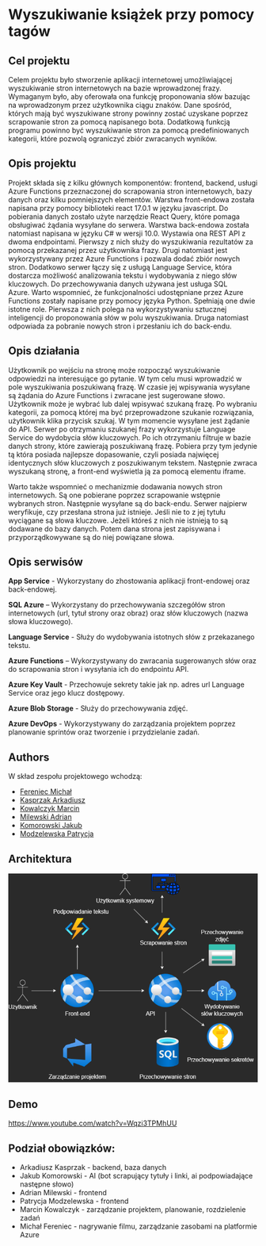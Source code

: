 # Wyszukiwanie książek przy pomocy tagów

## Cel projektu
Celem projektu było stworzenie aplikacji internetowej umożliwiającej wyszukiwanie stron internetowych na bazie wprowadzonej frazy. Wymaganym było, aby oferowała ona funkcję proponowania słów bazując na wprowadzonym przez użytkownika ciągu znaków. Dane spośród, których mają być wyszukiwane strony powinny zostać uzyskane poprzez scrapowanie stron za pomocą napisanego bota. Dodatkową funkcją programu powinno być wyszukiwanie stron za pomocą predefiniowanych kategorii, które pozwolą ograniczyć zbiór zwracanych wyników.

## Opis projektu 
Projekt składa się z kilku głównych komponentów: frontend, backend, usługi Azure Functions przeznaczonej do scrapowania stron internetowych, bazy danych oraz kilku pomniejszych elementów. Warstwa front-endowa została napisana przy pomocy biblioteki react 17.0.1 w języku javascript. Do pobierania danych zostało użyte narzędzie React Query, które pomaga obsługiwać żądania wysyłane do serwera. Warstwa back-endowa została natomiast napisana w języku C# w wersji 10.0. Wystawia ona REST API z dwoma endpointami. Pierwszy z nich służy do wyszukiwania rezultatów za pomocą przekazanej przez użytkownika frazy. Drugi natomiast jest wykorzystywany przez Azure Functions i pozwala dodać zbiór nowych stron. Dodatkowo serwer łączy się z usługą Language Service, która dostarcza możliwość analizowania tekstu i wydobywania z niego słów kluczowych. Do przechowywania danych używana jest usługa SQL Azure. Warto wspomnieć, że funkcjonalności udostępniane przez Azure Functions zostały napisane przy pomocy języka Python. Spełniają one dwie istotne role. Pierwsza z nich polega na wykorzystywaniu sztucznej inteligencji do proponowania słów w polu wyszukiwania. Druga natomiast odpowiada za pobranie nowych stron i przesłaniu ich do back-endu.

## Opis działania 
Użytkownik po wejściu na stronę może rozpocząć wyszukiwanie odpowiedzi na interesujące go pytanie. W tym celu musi wprowadzić w pole wyszukiwania poszukiwaną frazę. W czasie jej wpisywania wysyłane są żądania do Azure Functions i zwracane jest sugerowane słowo. Użytkownik może je wybrać lub dalej wpisywać szukaną frazę. Po wybraniu kategorii, za pomocą której ma być przeprowadzone szukanie rozwiązania, użytkownik klika przycisk szukaj. W tym momencie wysyłane jest żądanie do API. Serwer po otrzymaniu szukanej frazy wykorzystuje Language Service do wydobycia słów kluczowych. Po ich otrzymaniu filtruje w bazie danych strony, które zawierają poszukiwaną frazę. Pobiera przy tym jedynie tą która posiada najlepsze dopasowanie, czyli posiada najwięcej identycznych słów kluczowych z poszukiwanym tekstem. Następnie zwraca wyszukaną stronę, a front-end wyświetla ją za pomocą elementu iframe.

Warto także wspomnieć o mechanizmie dodawania nowych stron internetowych. Są one pobierane poprzez scrapowanie wstępnie wybranych stron. Następnie wysyłane są do back-endu. Serwer najpierw weryfikuje, czy przesłana strona już istnieje. Jeśli nie to z jej tytułu wyciągane są słowa kluczowe. Jeżeli któreś z nich nie istnieją to są dodawane do bazy danych. Potem dana strona jest zapisywana i przyporządkowywane są do niej powiązane słowa.  

## Opis serwisów

__App Service__ - Wykorzystany do zhostowania aplikacji front-endowej oraz back-endowej.

__SQL Azure__ – Wykorzystany do przechowywania szczegółów stron internetowych (url, tytuł strony oraz obraz) oraz słów kluczowych (nazwa słowa kluczowego). 

__Language Service__ - Służy do wydobywania istotnych słów z przekazanego tekstu. 

__Azure Functions__ – Wykorzystywany do zwracania sugerowanych słów oraz do scrapowania stron i wysyłania ich do endpointu API. 

__Azure Key Vault__ - Przechowuje sekrety takie jak np. adres url Language Service oraz jego klucz dostępowy.

__Azure Blob Storage__ - Służy do przechowywania zdjęć.

__Azure DevOps__ - Wykorzystywany do zarządzania projektem poprzez planowanie sprintów oraz tworzenie i przydzielanie zadań.

## Authors

W skład zespołu projektowego wchodzą:

- [Fereniec Michał](https://github.com/Michal2390)
- [Kasprzak Arkadiusz](https://github.com/Kasprzak-Arkadiusz)
- [Kowalczyk Marcin](https://github.com/kowalczy)
- [Milewski Adrian](https://github.com/milewsa3)
- [Komorowski Jakub](https://github.com/KomorowskiKuba)
- [Modzelewska Patrycja](https://github.com/modzelpatrycja)

## Architektura
![architecture](/Readme/Architecture.png)

## Demo

https://www.youtube.com/watch?v=Wqzi3TPMhUU

## Podział obowiązków:

- Arkadiusz Kasprzak - backend, baza danych
- Jakub Komorowski - AI (bot scrapujący tytuły i linki, ai podpowiadające następne słowo)
- Adrian Milewski - frontend
- Patrycja Modzelewska - frontend
- Marcin Kowalczyk - zarządzanie projektem, planowanie, rozdzielenie zadań
- Michał Fereniec - nagrywanie filmu, zarządzanie zasobami na platformie Azure
